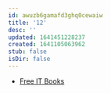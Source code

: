 ```yaml
---
id: awuzb6gamafd3ghq0cewaiw
title: '12'
desc: ''
updated: 1641451228237
created: 1641105063962
stub: false
isDir: false
---
```



- [Free IT Books][1]

[1]: https://it-ebooks.info/
